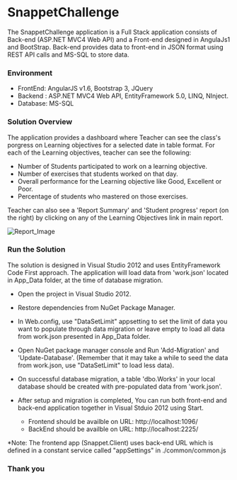 # SnappetChallenge
The SnappetChallenge application is a Full Stack application consists of Back-end (ASP.NET MVC4 Web API) and a Front-end designed in AngulaJs1 and BootStrap. Back-end provides data to front-end in JSON format using REST API calls and MS-SQL to store data.

### Environment

- FrontEnd: AngularJS v1.6,  Bootstrap 3, JQuery
- Backend : ASP.NET MVC4 Web API,  EntityFramework 5.0, LINQ, NInject.
- Database: MS-SQL

### Solution Overview
The application provides a dashboard where Teacher can see the class's porgress on Learning objectives for a selected date in table format. For each of the  Learning objectives, teacher can see the following:
- Number of Students participated to work on a learning objective.
- Number of exercises that students worked on that day.
- Overall performance for the Learning objective like Good, Excellent or Poor.
- Percentage of students who mastered on those exercises. 

Teacher can also see a 'Report Summary' and 'Student progress' report (on the right) by clicking on any of the Learning Objectives link in main report.

![Report_Image](https://github.com/yadurajshakti/SnappetChallenge/blob/master/SourceCode/ReportDashboard.PNG)

### Run the Solution
The solution is designed in Visual Studio 2012 and uses EntityFramework Code First approach. 
The application will load data from 'work.json' located in App_Data folder, at the time of database migration. 
* Open the project in Visual Studio 2012.
* Restore dependencies from NuGet Package Manager.
* In Web.config, use "DataSetLimit" appsetting to set the limit of data you want to populate through data migration or leave empty to load all data from work.json presented in App_Data folder.
* Open NuGet package manager console and Run 'Add-Migration' and 'Update-Database'.
(Remember that  it may take a while to seed the data from work.json, use "DataSetLimit" to load less data).
* On successful database migration, a table 'dbo.Works' in your local database should be created with pre-populated data from 'work.json'.
* After setup and migration is completed, You can run both front-end and back-end application together in Visual Stduio 2012 using Start.

   - Frontend should be availble on URL: http://localhost:1096/
   - BackEnd should be availble on URL: http://localhost:2225/


*Note: The frontend app (Snappet.Client) uses back-end URL which is defined in a constant service called "appSettings" in ./common/common.js

### Thank you

